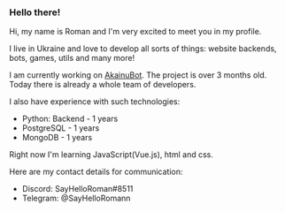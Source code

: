 ### Hello there!

Hi, my name is Roman and I'm very excited to meet you in my profile.

I live in Ukraine and love to develop all sorts of things: website backends, bots, games, utils and many more!


I am currently working on [AkainuBot](https://akainubot.github.io/AkainuWeb/). The project is over 3 months old.
Today there is already a whole team of developers.


I also have experience with such technologies:

- Python: Backend - 1 years
- PostgreSQL - 1 years
- MongoDB - 1 years

Right now I'm learning JavaScript(Vue.js), html and css.

Here are my contact details for communication:

- Discord: SayHelloRoman#8511
- Telegram: @SayHelloRomann
